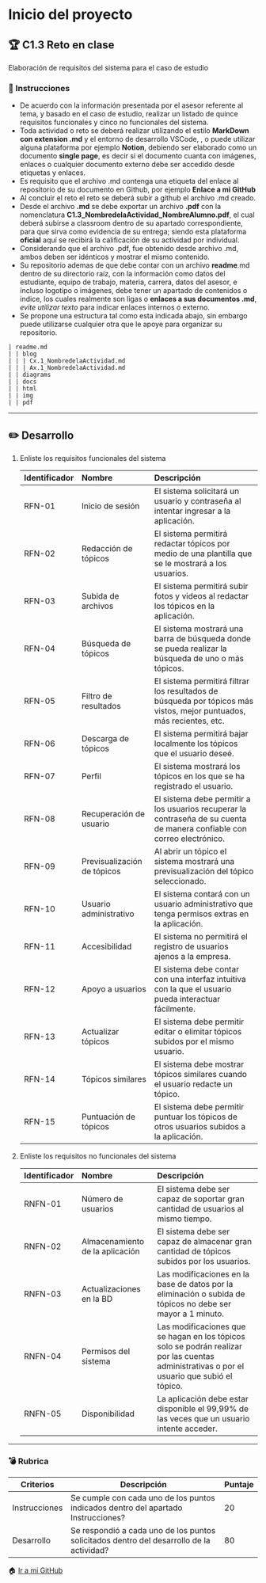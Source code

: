 # Inicio del proyecto

## :trophy: C1.3 Reto en clase

Elaboración de requisitos del sistema para el caso de estudio

### :blue_book: Instrucciones

- De acuerdo con la información presentada por el asesor referente al tema, y basado en el caso de estudio, realizar un listado de quince requisitos funcionales y cinco no funcionales del sistema.
- Toda actividad o reto se deberá realizar utilizando el estilo **MarkDown con extension .md** y el entorno de desarrollo VSCode, , o puede utilizar alguna plataforma por ejemplo **Notion**, debiendo ser elaborado como un documento **single page**, es decir si el documento cuanta con imágenes, enlaces o cualquier documento externo debe ser accedido desde etiquetas y enlaces.
- Es requisito que el archivo .md contenga una etiqueta del enlace al repositorio de su documento en Github, por ejemplo **Enlace a mi GitHub**
- Al concluir el reto el reto se deberá subir a github el archivo .md creado.
- Desde el archivo **.md** se debe exportar un archivo **.pdf** con la nomenclatura **C1.3_NombredelaActividad_NombreAlumno.pdf**, el cual deberá subirse a classroom dentro de su apartado correspondiente, para que sirva como evidencia de su entrega; siendo esta plataforma **oficial** aquí se recibirá la calificación de su actividad por individual.
- Considerando que el archivo .pdf, fue obtenido desde archivo .md, ambos deben ser idénticos y mostrar el mismo contenido.
- Su repositorio ademas de que debe contar con un archivo **readme**.md dentro de su directorio raíz, con la información como datos del estudiante, equipo de trabajo, materia, carrera, datos del asesor, e incluso logotipo o imágenes, debe tener un apartado de contenidos o indice, los cuales realmente son ligas o **enlaces a sus documentos .md**, _evite utilizar texto_ para indicar enlaces internos o externo.
- Se propone una estructura tal como esta indicada abajo, sin embargo puede utilizarse cualquier otra que le apoye para organizar su repositorio.

```
| readme.md
| | blog
| | | Cx.1_NombredelaActividad.md
| | | Ax.1_NombredelaActividad.md
| | diagrams
| | docs
| | html
| | img
| | pdf    
```

___

## :pencil2: Desarrollo

1. Enliste los requisitos funcionales del sistema
   
    Identificador | Nombre | Descripción
    :--|:--|:--
    RFN-01|Inicio de sesión|El sistema solicitará un usuario y contraseña al intentar ingresar a la aplicación.
    RFN-02|Redacción de tópicos|El sistema permitirá redactar tópicos por medio de una plantilla que se le mostrará a los usuarios.
    RFN-03|Subida de archivos|El sistema permitirá subir fotos y videos al redactar los tópicos en la aplicación.
    RFN-04|Búsqueda de tópicos|El sistema mostrará una barra de búsqueda donde se pueda realizar la búsqueda de uno o más tópicos.
    RFN-05|Filtro de resultados|El sistema permitirá filtrar los resultados de búsqueda por tópicos más vistos, mejor puntuados, más recientes, etc.
    RFN-06|Descarga de tópicos|El sistema permitirá bajar localmente los tópicos que el usuario deseé.
    RFN-07|Perfil|El sistema mostrará los tópicos en los que se ha registrado el usuario.
    RFN-08|Recuperación de usuario|El sistema debe permitir a los usuarios recuperar la contraseña de su cuenta de manera confiable con correo electrónico.
    RFN-09|Previsualización de tópicos|Al abrir un tópico el sistema mostrará una previsualización del tópico seleccionado.
    RFN-10|Usuario administrativo|El sistema contará con un usuario administrativo que tenga permisos extras en la aplicación.
    RFN-11|Accesibilidad|El sistema no permitirá el registro de usuarios ajenos a la empresa.
    RFN-12|Apoyo a usuarios|El sistema debe contar con una interfaz intuitiva con la que el usuario pueda interactuar fácilmente.
    RFN-13|Actualizar tópicos|El sistema debe permitir editar o elimitar tópicos subidos por el mismo usuario.
    RFN-14|Tópicos similares|El sistema debe mostrar tópicos similares cuando el usuario redacte un tópico.
    RFN-15|Puntuación de tópicos|El sistema debe permitir puntuar los tópicos de otros usuarios subidos a la aplicación.
 
2. Enliste los requisitos no funcionales del sistema
   
    Identificador | Nombre | Descripción
    :--|:--|:--
    RNFN-01|Número de usuarios|El sistema debe ser capaz de soportar gran cantidad de usuarios al mismo tiempo.
    RNFN-02|Almacenamiento de la aplicación|El sistema debe ser capaz de almacenar gran cantidad de tópicos subidos por los usuarios.
    RNFN-03|Actualizaciones en la BD|Las modificaciones en la base de datos por la eliminación o subida de tópicos no debe ser mayor a 1 minuto.
    RNFN-04|Permisos del sistema|Las modificaciones que se hagan en los tópicos solo se podrán realizar por las cuentas administrativas o por el usuario que subió el tópico.
    RNFN-05|Disponibilidad|La aplicación debe estar disponible el 99,99% de las veces que un usuario intente acceder.

___

### :bomb: Rubrica

| Criterios     | Descripción                                                                                  | Puntaje |
| ------------- | -------------------------------------------------------------------------------------------- | ------- |
| Instrucciones | Se cumple con cada uno de los puntos indicados dentro del apartado Instrucciones?            | 20 |
| Desarrollo    | Se respondió a cada uno de los puntos solicitados dentro del desarrollo de la actividad?     | 80      |

:house: [Ir a mi GitHub](https://github.com/IvanRenteria/Analisis-Avanzado-de-Software)